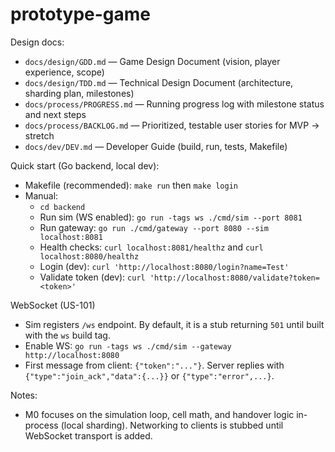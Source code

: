 # prototype-game

Design docs:
- `docs/design/GDD.md` — Game Design Document (vision, player experience, scope)
- `docs/design/TDD.md` — Technical Design Document (architecture, sharding plan, milestones)
- `docs/process/PROGRESS.md` — Running progress log with milestone status and next steps
- `docs/process/BACKLOG.md` — Prioritized, testable user stories for MVP → stretch
- `docs/dev/DEV.md` — Developer Guide (build, run, tests, Makefile)

Quick start (Go backend, local dev):
- Makefile (recommended): `make run` then `make login`
- Manual:
  - `cd backend`
  - Run sim (WS enabled): `go run -tags ws ./cmd/sim --port 8081`
  - Run gateway: `go run ./cmd/gateway --port 8080 --sim localhost:8081`
  - Health checks: `curl localhost:8081/healthz` and `curl localhost:8080/healthz`
  - Login (dev): `curl 'http://localhost:8080/login?name=Test'`
  - Validate token (dev): `curl 'http://localhost:8080/validate?token=<token>'`

WebSocket (US-101)
- Sim registers `/ws` endpoint. By default, it is a stub returning `501` until built with the `ws` build tag.
- Enable WS: `go run -tags ws ./cmd/sim --gateway http://localhost:8080`
- First message from client: `{"token":"..."}`. Server replies with `{"type":"join_ack","data":{...}}` or `{"type":"error",...}`.

Notes:
- M0 focuses on the simulation loop, cell math, and handover logic in-process (local sharding). Networking to clients is stubbed until WebSocket transport is added.
